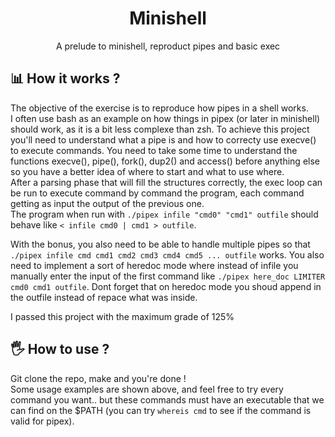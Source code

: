 <h1 align="center">
	Minishell
</h1>
<p align="center">
	A prelude to minishell, reproduct pipes and basic exec
</p>

## 📊 How it works ?
The objective of the exercise is to reproduce how pipes in a shell works.  
I often use bash as an example on how things in pipex (or later in minishell) should work, as it is a bit less complexe than zsh.
To achieve this project you'll need to understand what a pipe is and how to correcty use execve() to execute commands.
You need to take some time to understand the functions execve(), pipe(), fork(), dup2() and access() before anything else so you have a better idea of where to start and what to use where.  
After a parsing phase that will fill the structures correctly, the exec loop can be run to execute command by command the program, each command getting as input the output of the previous one.  
The program when run with `./pipex infile "cmd0" "cmd1" outfile` should behave like `< infile cmd0 | cmd1 > outfile`.
  
With the bonus, you also need to be able to handle multiple pipes so that `./pipex infile cmd cmd1 cmd2 cmd3 cmd4 cmd5 ... outfile` works.
You also need to implement a sort of heredoc mode where instead of infile you manually enter the input of the first command like `./pipex here_doc LIMITER cmd0 cmd1 outfile`. Dont forget that on heredoc mode you shoud append in the outfile instead of repace what was inside.  
  
I passed this project with the maximum grade of 125%

## 🖐️ How to use ? 
Git clone the repo, make and you're done !\
Some usage examples are shown above, and feel free to try every command you want.. but these commands must have an executable that we can find on the $PATH (you can try `whereis cmd` to see if the command is valid for pipex).  
